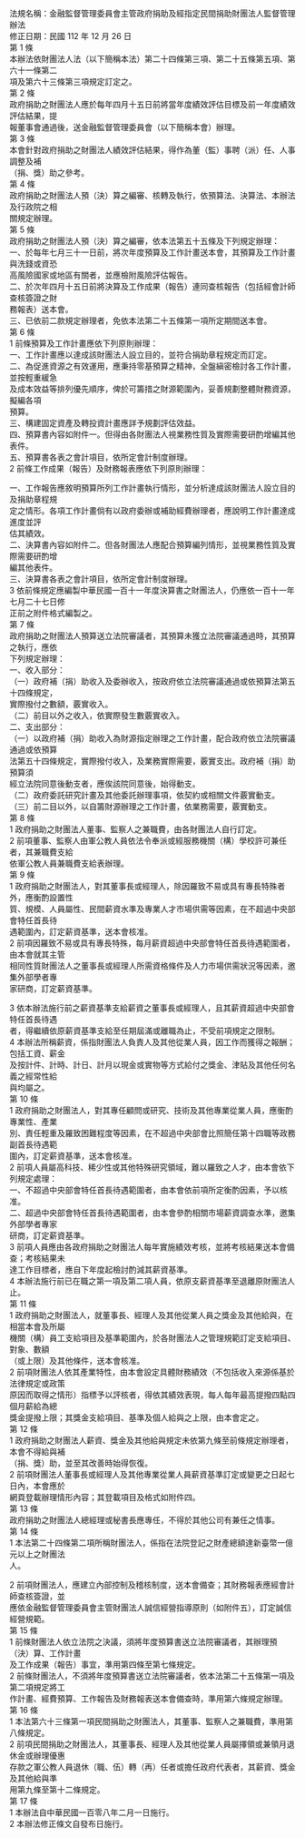 法規名稱：金融監督管理委員會主管政府捐助及經指定民間捐助財團法人監督管理辦法  
修正日期：民國 112 年 12 月 26 日  
第 1 條  
本辦法依財團法人法（以下簡稱本法）第二十四條第三項、第二十五條第五項、第六十一條第二  
項及第六十三條第三項規定訂定之。  
第 2 條  
政府捐助之財團法人應於每年四月十五日前將當年度績效評估目標及前一年度績效評估結果，提  
報董事會通過後，送金融監督管理委員會（以下簡稱本會）辦理。  
第 3 條  
本會針對政府捐助之財團法人績效評估結果，得作為董（監）事聘（派）任、人事調整及補  
（捐、獎）助之參考。  
第 4 條  
政府捐助之財團法人預（決）算之編審、核轉及執行，依預算法、決算法、本辦法及行政院之相  
關規定辦理。  
第 5 條  
政府捐助之財團法人預（決）算之編審，依本法第五十五條及下列規定辦理：  
一、於每年七月三十一日前，將次年度預算及工作計畫送本會，其預算及工作計畫與洗錢或資恐  
高風險國家或地區有關者，並應檢附風險評估報告。  
二、於次年四月十五日前將決算及工作成果（報告）連同查核報告（包括經會計師查核簽證之財  
務報表）送本會。  
三、已依前二款規定辦理者，免依本法第二十五條第一項所定期間送本會。  
第 6 條  
1 前條預算及工作計畫應依下列原則辦理：  
一、工作計畫應以達成該財團法人設立目的，並符合捐助章程規定而訂定。  
二、為促進資源之有效運用，應秉持零基預算之精神，全盤縝密檢討各工作計畫，並按輕重緩急  
及成本效益等排列優先順序，俾於可籌措之財源範圍內，妥善規劃整體財務資源，擬編各項  
預算。  
三、構建固定資產及轉投資計畫應詳予規劃評估效益。  
四、預算書內容如附件一。但得由各財團法人視業務性質及實際需要研酌增編其他表件。  
五、預算書各表之會計項目，依所定會計制度辦理。  
2 前條工作成果（報告）及財務報表應依下列原則辦理：  


一、工作報告應敘明預算所列工作計畫執行情形，並分析達成該財團法人設立目的及捐助章程規  
定之情形。各項工作計畫倘有以政府委辦或補助經費辦理者，應說明工作計畫達成進度並評  
估其績效。  
二、決算書內容如附件二。但各財團法人應配合預算編列情形，並視業務性質及實際需要研酌增  
編其他表件。  
三、決算書各表之會計項目，依所定會計制度辦理。  
3 依前條規定應編製中華民國一百十一年度決算書之財團法人，仍應依一百十一年七月二十七日修  
正前之附件格式編製之。  
第 7 條  
政府捐助之財團法人預算送立法院審議者，其預算未獲立法院審議通過時，其預算之執行，應依  
下列規定辦理：  
一、收入部分：  
（一）政府補（捐）助收入及委辦收入，按政府依立法院審議通過或依預算法第五十四條規定，  
實際撥付之數額，覈實收入。  
（二）前目以外之收入，依實際發生數覈實收入。  
二、支出部分：  
（一）以政府補（捐）助收入為財源指定辦理之工作計畫，配合政府依立法院審議通過或依預算  
法第五十四條規定，實際撥付收入，及業務實際需要，覈實支出。政府補（捐）助預算須  
經立法院同意後動支者，應俟該院同意後，始得動支。  
（二）政府委託研究計畫及其他委託辦理事項，依契約或相關文件覈實動支。  
（三）前二目以外，以自籌財源辦理之工作計畫，依業務需要，覈實動支。  
第 8 條  
1 政府捐助之財團法人董事、監察人之兼職費，由各財團法人自行訂定。  
2 前項董事、監察人由軍公教人員依法令奉派或經服務機關（構）學校許可兼任者，其兼職費支給  
依軍公教人員兼職費支給表辦理。  
第 9 條  
1 政府捐助之財團法人，對其董事長或經理人，除因羅致不易或具有專長特殊者外，應衡酌設置性  
質、規模、人員屬性、民間薪資水準及專業人才市場供需等因素，在不超過中央部會特任首長待  
遇範圍內，訂定薪資基準，送本會核准。  
2 前項因羅致不易或具有專長特殊，每月薪資超過中央部會特任首長待遇範圍者，由本會就其主管  
相同性質財團法人之董事長或經理人所需資格條件及人力市場供需狀況等因素，邀集外部學者專  
家研商，訂定薪資基準。  


3 依本辦法施行前之薪資基準支給薪資之董事長或經理人，且其薪資超過中央部會特任首長待遇  
者，得繼續依原薪資基準支給至任期屆滿或離職為止，不受前項規定之限制。  
4 本辦法所稱薪資，係指財團法人負責人及其他從業人員，因工作而獲得之報酬；包括工資、薪金  
及按計件、計時、計日、計月以現金或實物等方式給付之獎金、津貼及其他任何名義之經常性給  
與均屬之。  
第 10 條  
1 政府捐助之財團法人，對其專任顧問或研究、技術及其他專業從業人員，應衡酌專業性、產業  
別、責任輕重及羅致困難程度等因素，在不超過中央部會比照簡任第十四職等政務副首長待遇範  
圍內，訂定薪資基準，送本會核准。  
2 前項人員屬高科技、稀少性或其他特殊研究領域，難以羅致之人才，由本會依下列規定處理：  
一、不超過中央部會特任首長待遇範圍者，由本會依前項所定衡酌因素，予以核准。  
二、超過中央部會特任首長待遇範圍者，由本會參酌相關市場薪資調查水準，邀集外部學者專家  
研商，訂定薪資基準。  
3 前項人員應由各政府捐助之財團法人每年實施績效考核，並將考核結果送本會備查；考核結果未  
達工作目標者，應自下年度起檢討酌減其薪資基準。  
4 本辦法施行前已在職之第一項及第二項人員，依原支薪資基準至退離原財團法人止。  
第 11 條  
1 政府捐助之財團法人，就董事長、經理人及其他從業人員之獎金及其他給與，在相當本會及所屬  
機關（構）員工支給項目及基準範圍內，於各財團法人之管理規範訂定支給項目、對象、數額  
（或上限）及其他條件，送本會核准。  
2 前項財團法人依其產業特性，由本會設定具體財務績效（不包括收入來源係基於法律規定或政策  
原因而取得之情形）指標予以評核者，得依其績效表現，每人每年最高提撥四點四個月薪給為總  
獎金提撥上限；其獎金支給項目、基準及個人給與之上限，由本會定之。  
第 12 條  
1 政府捐助之財團法人薪資、獎金及其他給與規定未依第九條至前條規定辦理者，本會不得給與補  
（捐、獎）助，並至其改善時始得恢復。  
2 前項財團法人董事長或經理人及其他專業從業人員薪資基準訂定或變更之日起七日內，本會應於  
網頁登載辦理情形內容；其登載項目及格式如附件四。  
第 13 條  
政府捐助之財團法人總經理或秘書長應專任，不得於其他公司有兼任之情事。  
第 14 條  
1 本法第二十四條第二項所稱財團法人，係指在法院登記之財產總額達新臺幣一億元以上之財團法  
人。  


2 前項財團法人，應建立內部控制及稽核制度，送本會備查；其財務報表應經會計師查核簽證，並  
應依金融監督管理委員會主管財團法人誠信經營指導原則（如附件五），訂定誠信經營規範。  
第 15 條  
1 前條財團法人依立法院之決議，須將年度預算書送立法院審議者，其辦理預（決）算、工作計畫  
及工作成果（報告）事宜，準用第四條至第七條規定。  
2 前條財團法人，不須將年度預算書送立法院審議者，依本法第二十五條第一項及第二項規定將工  
作計畫、經費預算、工作報告及財務報表送本會備查時，準用第六條規定辦理。  
第 16 條  
1 本法第六十三條第一項民間捐助之財團法人，其董事、監察人之兼職費，準用第八條規定。  
2 前項民間捐助之財團法人，其董事長、經理人及其他從業人員屬擇領或兼領月退休金或辦理優惠  
存款之軍公教人員退休（職、伍）轉（再）任者或擔任政府代表者，其薪資、獎金及其他給與準  
用第九條至第十二條規定。  
第 17 條  
1 本辦法自中華民國一百零八年二月一日施行。  
2 本辦法修正條文自發布日施行。  


